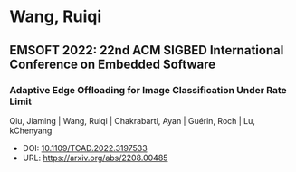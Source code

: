 # Wang, Ruiqi

## EMSOFT 2022: 22nd ACM SIGBED International Conference on Embedded Software

### Adaptive Edge Offloading for Image Classification Under Rate Limit
Qiu, Jiaming | Wang, Ruiqi | Chakrabarti, Ayan | Guérin, Roch | Lu, kChenyang
* DOI: [10.1109/TCAD.2022.3197533](https://doi.org/10.1109/TCAD.2022.3197533)
* URL: <https://arxiv.org/abs/2208.00485>

